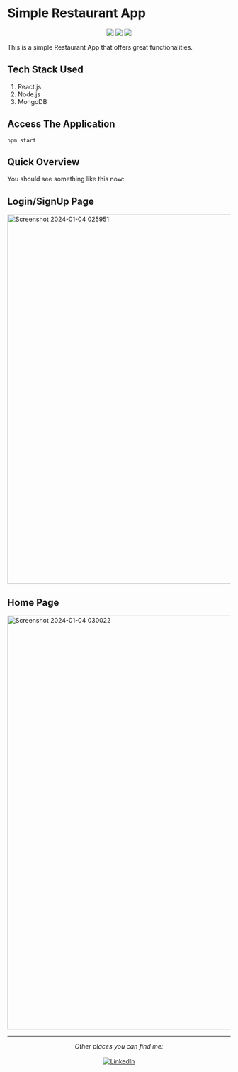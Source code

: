 # Simple Restaurant App

<p align="center">
<img src="https://img.shields.io/badge/Node.js-43853D?style=for-the-badge&logo=node.js&logoColor=white"/>
<img src="https://img.shields.io/badge/react-%2320232a.svg?style=for-the-badge&logo=react&logoColor=%2361DAFB"/>
<img src="https://img.shields.io/badge/MongoDB-4EA94B?style=for-the-badge&logo=mongodb&logoColor=white"/>
</p>

This is a simple Restaurant App that offers great functionalities. 

## Tech Stack Used
1. React.js
2. Node.js
3. MongoDB

## Access The Application
```
npm start
```
## Quick Overview

You should see something like this now:

## Login/SignUp Page
<img width="834" alt="Screenshot 2024-01-04 025951" src="https://github.com/sagar-7227/project-nexus/assets/75033935/5a0b6979-9621-4e9c-97c5-266d74f54827">

## Home Page
<img width="935" alt="Screenshot 2024-01-04 030022" src="https://github.com/sagar-7227/project-nexus/assets/75033935/a26d7100-c261-4d75-a198-0b71b0ace806">

---

<div align="center">
<i>Other places you can find me:</i><br> 
<br>
<a href="https://www.linkedin.com/in/sagar-vashnav/" target="_blank"><img src="https://img.shields.io/badge/linkedin-%230077B5.svg?style=for-the-badge&logo=linkedin&logoColor=white" alt="LinkedIn"></a>
</div>
